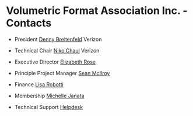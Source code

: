 # Volumetric Format Association Inc. - Contacts

- President
[Denny Breitenfeld](mailto:denny.breitenfeld2@verizon.com) Verizon

- Technical Chair
[Niko Chaul](mailto:niko.chauls@verizonwireless.com) Verizon

- Executive Director
[Elizabeth Rose](mailto:elizabeth@standardshub.io)

- Principle Project Manager
[Sean McIlroy](mailto:sean@standardshub.io)

- Finance
[Lisa Robotti](mailto:lisa@fullspectrumbookkeeping.com)

- Membership
[Michelle Janata](mailto:michelle@standardshub.io)

- Technical Support
[Helpdesk](mailto:helpdesk@volumetricformat.org)
